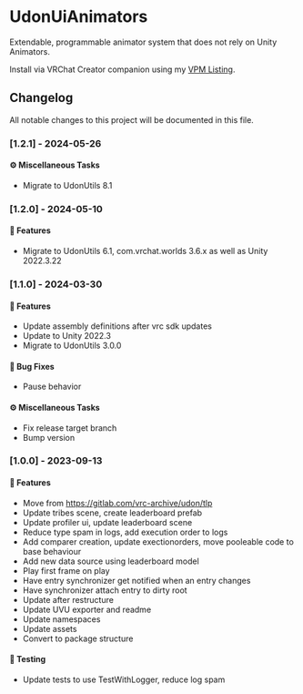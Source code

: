 # UdonUiAnimators

Extendable, programmable animator system that does not rely on Unity Animators.

Install via VRChat Creator companion using my [VPM Listing](https://guribo.github.io/TLP/).


## Changelog

All notable changes to this project will be documented in this file.

### [1.2.1] - 2024-05-26

#### ⚙️ Miscellaneous Tasks

- Migrate to UdonUtils 8.1

### [1.2.0] - 2024-05-10

#### 🚀 Features

- Migrate to UdonUtils 6.1, com.vrchat.worlds 3.6.x as well as Unity 2022.3.22

### [1.1.0] - 2024-03-30

#### 🚀 Features

- Update assembly definitions after vrc sdk updates
- Update to Unity 2022.3
- Migrate to UdonUtils 3.0.0

#### 🐛 Bug Fixes

- Pause behavior

#### ⚙️ Miscellaneous Tasks

- Fix release target branch
- Bump version

### [1.0.0] - 2023-09-13

#### 🚀 Features

- Move from https://gitlab.com/vrc-archive/udon/tlp
- Update tribes scene, create leaderboard prefab
- Update profiler ui, update leaderboard scene
- Reduce type spam in logs, add execution order to logs
- Add comparer creation, update exectionorders, move pooleable code to base behaviour
- Add new data source using leaderboard model
- Play first frame on play
- Have entry synchronizer get notified when an entry changes
- Have synchronizer attach entry to dirty root
- Update after restructure
- Update UVU exporter and readme
- Update namespaces
- Update assets
- Convert to package structure

#### 🧪 Testing

- Update tests to use TestWithLogger, reduce log spam

<!-- generated by git-cliff -->
